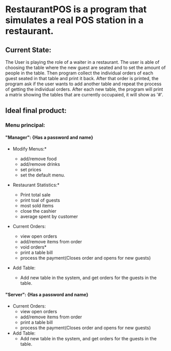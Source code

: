 # RestaurantPOS is a program that simulates a real POS station in a restaurant. 

## Current State: 

The User is playing the role of a waiter in a restaurant. The user is able of choosing the table where the new guest are seated and to set the amount of people in the table. Then program collect the individual orders of each guest seated in that table and print it back. After that order is printed, the program ask if the user wants to add another table and repeat the process of getting the individual orders. After each new table, the program will print a matrix showing the tables that are currently occupaied, it will show as '#'.

## Ideal final product: 

### Menu principal:
#### "Manager": {Has a password and name}
   - Modify Menus:*
       - add/remove food
       - add/remove drinks
       - set prices
       - set the default menu.
     
   - Restaurant Statistics:*
        - Print total sale
        - print toal of guests
        - most sold items
        - close the cashier
        - average spent by customer
        
   - Current Orders:
        - view open orders
        - add/remove items from order
        - void orders*
        - print a table bill
        - process the payment(Closes order and opens for new guests)
   - Add Table:
        - Add new table in the system, and get orders for the guests in the table.

#### "Server": {Has a password and name}
   - Current Orders:
        - view open orders
        - add/remove items from order
        - print a table bill
        - process the payment(Closes order and opens for new guests)
   - Add Table:
        - Add new table in the system, and get orders for the guests in the table.

